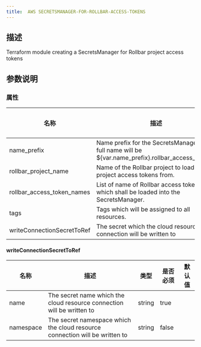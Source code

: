 ```yaml
---
title:  AWS SECRETSMANAGER-FOR-ROLLBAR-ACCESS-TOKENS
---
```


## 描述

Terraform module creating a SecretsManager for Rollbar project access tokens

## 参数说明


### 属性

 名称 | 描述 | 类型 | 是否必须 | 默认值 
 ------------ | ------------- | ------------- | ------------- | ------------- 
 name_prefix | Name prefix for the SecretsManager. The full name will be ${var.name_prefix}.rollbar_access_tokens. | string | true |  
 rollbar_project_name | Name of the Rollbar project to load the project access tokens from. | string | true |  
 rollbar_access_token_names | List of name of Rollbar access tokens which shall be loaded into the SecretsManager. | list(string) | false |  
 tags | Tags which will be assigned to all resources. | map(string) | false |  
 writeConnectionSecretToRef | The secret which the cloud resource connection will be written to | [writeConnectionSecretToRef](#writeConnectionSecretToRef) | false |  


#### writeConnectionSecretToRef

 名称 | 描述 | 类型 | 是否必须 | 默认值 
 ------------ | ------------- | ------------- | ------------- | ------------- 
 name | The secret name which the cloud resource connection will be written to | string | true |  
 namespace | The secret namespace which the cloud resource connection will be written to | string | false |  
